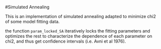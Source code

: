 #Simulated Annealing

This is an implementation of simulated annealing adapted to minimize chi2 of some model fitting data.

the function `param_locked_SA` iteratively locks the fitting parameters and optimizes the rest to characterize the dependence of each parameter on chi2, and thus get confidence intervals (i.e. Avni et al 1976).


